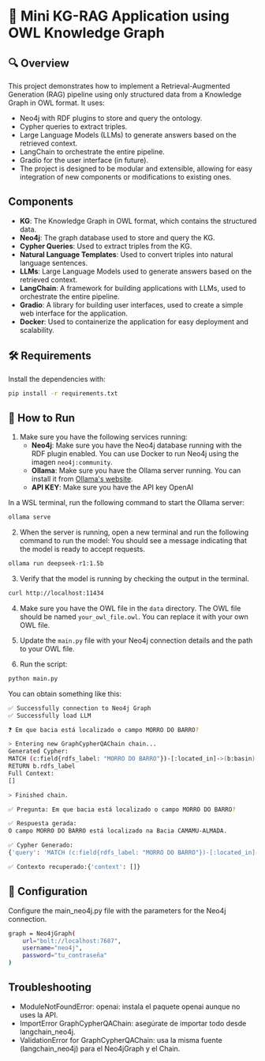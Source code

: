 # 🧠 Mini KG-RAG Application using OWL Knowledge Graph

## 🔍 Overview
This project demonstrates how to implement a Retrieval-Augmented Generation (RAG) pipeline using only structured data from a Knowledge Graph in OWL format. It uses:

- Neo4j with RDF plugins to store and query the ontology.
- Cypher queries to extract triples.
- Large Language Models (LLMs) to generate answers based on the retrieved context.
- LangChain to orchestrate the entire pipeline.
- Gradio for the user interface (in future).
- The project is designed to be modular and extensible, allowing for easy integration of new components or modifications to existing ones.

## Components
- **KG**: The Knowledge Graph in OWL format, which contains the structured data.
- **Neo4j**: The graph database used to store and query the KG.
- **Cypher Queries**: Used to extract triples from the KG.
- **Natural Language Templates**: Used to convert triples into natural language sentences.
- **LLMs**: Large Language Models used to generate answers based on the retrieved context.
- **LangChain**: A framework for building applications with LLMs, used to orchestrate the entire pipeline.
- **Gradio**: A library for building user interfaces, used to create a simple web interface for the application.
- **Docker**: Used to containerize the application for easy deployment and scalability.

## 🛠️ Requirements

Install the dependencies with:

```bash
pip install -r requirements.txt
```

## 🚀 How to Run
1. Make sure you have the following services running:
    - **Neo4j**: Make sure you have the Neo4j database running with the RDF plugin enabled. You can use Docker to run Neo4j using the imagen `neo4j:community`.
    - **Ollama**: Make sure you have the Ollama server running. You can install it from [Ollama's website](https://ollama.com/).
    - **API KEY**: Make sure you have the API key OpenAI

In a WSL terminal, run the following command to start the Ollama server:

```bash
ollama serve
```

2. When the server is running, open a new terminal and run the following command to run the model:
You should see a message indicating that the model is ready to accept requests.

```bash
ollama run deepseek-r1:1.5b
```

3. Verify that the model is running by checking the output in the terminal. 

```bash
curl http://localhost:11434

```

4. Make sure you have the OWL file in the `data` directory. The OWL file should be named `your_owl_file.owl`. You can replace it with your own OWL file.
5. Update the `main.py` file with your Neo4j connection details and the path to your OWL file.

6. Run the script:

```bash
python main.py
```
You can obtain something like this:

```bash
✅ Successfully connection to Neo4j Graph
✅ Successfully load LLM

❓ Em que bacia está localizado o campo MORRO DO BARRO?

> Entering new GraphCypherQAChain chain...
Generated Cypher:
MATCH (c:field{rdfs_label: "MORRO DO BARRO"})-[:located_in]->(b:basin) 
RETURN b.rdfs_label
Full Context:
[]

> Finished chain.

✅ Pregunta: Em que bacia está localizado o campo MORRO DO BARRO?

✅ Respuesta gerada: 
O campo MORRO DO BARRO está localizado na Bacia CAMAMU-ALMADA.

✅ Cypher Generado:
{'query': 'MATCH (c:field{rdfs_label: "MORRO DO BARRO"})-[:located_in]->(b:basin) \nRETURN b.rdfs_label'}

✅ Contexto recuperado:{'context': []}
```

## 🧩 Configuration

Configure the main_neo4j.py file with the parameters for the Neo4j connection.

```bash
graph = Neo4jGraph(
    url="bolt://localhost:7687",
    username="neo4j",
    password="tu_contraseña"
)
```

## Troubleshooting

- ModuleNotFoundError: openai: instala el paquete openai aunque no uses la API.
- ImportError GraphCypherQAChain: asegúrate de importar todo desde langchain_neo4j.
- ValidationError for GraphCypherQAChain: usa la misma fuente (langchain_neo4j) para el Neo4jGraph y el Chain.

